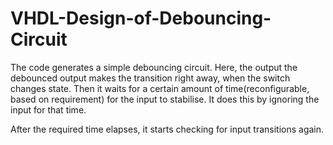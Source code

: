 # VHDL-Design-of-Debouncing-Circuit

The code generates a simple debouncing circuit. Here, the output the debounced output makes the transition right away, when the switch changes state. Then it waits for a certain amount of time(reconfigurable, based on requirement) for the input to stabilise. It does this by ignoring the input for that time.

After the required time elapses, it starts checking for input transitions again.
